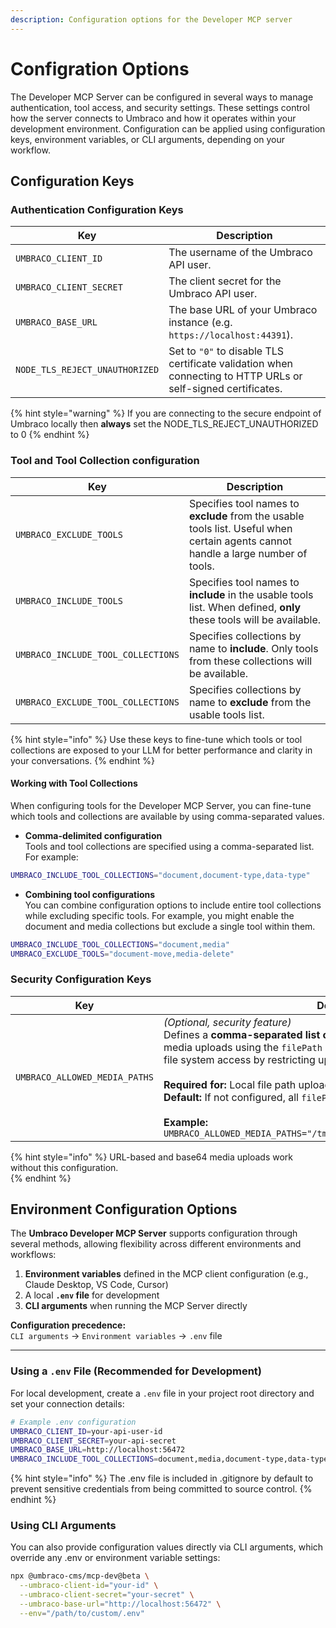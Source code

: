 ```yaml
---
description: Configuration options for the Developer MCP server
---
```


# Configration Options

The Developer MCP Server can be configured in several ways to manage authentication, tool access, and security settings. These settings control how the server connects to Umbraco and how it operates within your development environment. Configuration can be applied using configuration keys, environment variables, or CLI arguments, depending on your workflow.

## Configuration Keys

### Authentication Configuration Keys

| Key | Description |
| --- | --- |
| `UMBRACO_CLIENT_ID` | The username of the Umbraco API user. |
| `UMBRACO_CLIENT_SECRET` | The client secret for the Umbraco API user. |
| `UMBRACO_BASE_URL` | The base URL of your Umbraco instance (e.g. `https://localhost:44391`). |
| `NODE_TLS_REJECT_UNAUTHORIZED` | Set to `"0"` to disable TLS certificate validation when connecting to HTTP URLs or self-signed certificates. |

{% hint style="warning" %}
If you are connecting to the secure endpoint of Umbraco locally then **always** set the NODE_TLS_REJECT_UNAUTHORIZED to 0
{% endhint %}

### Tool and Tool Collection configuration

| Key | Description |
| --- | --- |
| `UMBRACO_EXCLUDE_TOOLS` | Specifies tool names to **exclude** from the usable tools list. Useful when certain agents cannot handle a large number of tools. |
| `UMBRACO_INCLUDE_TOOLS` | Specifies tool names to **include** in the usable tools list. When defined, **only** these tools will be available. |
| `UMBRACO_INCLUDE_TOOL_COLLECTIONS` | Specifies collections by name to **include**. Only tools from these collections will be available. |
| `UMBRACO_EXCLUDE_TOOL_COLLECTIONS` | Specifies collections by name to **exclude** from the usable tools list. |

{% hint style="info" %}
Use these keys to fine-tune which tools or tool collections are exposed to your LLM for better performance and clarity in your conversations.
{% endhint %}

#### Working with Tool Collections

When configuring tools for the Developer MCP Server, you can fine-tune which tools and collections are available by using comma-separated values.

- **Comma-delimited configuration**  
Tools and tool collections are specified using a comma-separated list.
For example:
```bash
UMBRACO_INCLUDE_TOOL_COLLECTIONS="document,document-type,data-type"
```

- **Combining tool configurations**  
You can combine configuration options to include entire tool collections while excluding specific tools.
For example, you might enable the document and media collections but exclude a single tool within them.

```bash
UMBRACO_INCLUDE_TOOL_COLLECTIONS="document,media"
UMBRACO_EXCLUDE_TOOLS="document-move,media-delete"
```

### Security Configuration Keys

| Key | Description |
| --- | --- |
| `UMBRACO_ALLOWED_MEDIA_PATHS` | *(Optional, security feature)* <br> Defines a **comma-separated list of absolute directory paths** allowed for media uploads using the `filePath` source type. This prevents unauthorized file system access by restricting uploads to specific, trusted directories. <br><br> **Required for:** Local file path uploads <br> **Default:** If not configured, all `filePath` uploads are rejected with an error. <br><br> **Example:** <br> `UMBRACO_ALLOWED_MEDIA_PATHS="/tmp/uploads,/var/media,/home/user/assets"` |

{% hint style="info" %}
URL-based and base64 media uploads work without this configuration.  
{% endhint %}


## Environment Configuration Options

The **Umbraco Developer MCP Server** supports configuration through several methods, allowing flexibility across different environments and workflows:

1. **Environment variables** defined in the MCP client configuration (e.g., Claude Desktop, VS Code, Cursor)  
2. A local **`.env` file** for development
3. **CLI arguments** when running the MCP Server directly  

**Configuration precedence:**  
`CLI arguments` → `Environment variables` → `.env` file  

---

### Using a `.env` File (Recommended for Development)

For local development, create a `.env` file in your project root directory and set your connection details:

```bash
# Example .env configuration
UMBRACO_CLIENT_ID=your-api-user-id
UMBRACO_CLIENT_SECRET=your-api-secret
UMBRACO_BASE_URL=http://localhost:56472
UMBRACO_INCLUDE_TOOL_COLLECTIONS=document,media,document-type,data-type
```

{% hint style="info" %}
The .env file is included in .gitignore by default to prevent sensitive credentials from being committed to source control.
{% endhint %}

### Using CLI Arguments

You can also provide configuration values directly via CLI arguments, which override any .env or environment variable settings:

```bash
npx @umbraco-cms/mcp-dev@beta \
  --umbraco-client-id="your-id" \
  --umbraco-client-secret="your-secret" \
  --umbraco-base-url="http://localhost:56472" \
  --env="/path/to/custom/.env"
```